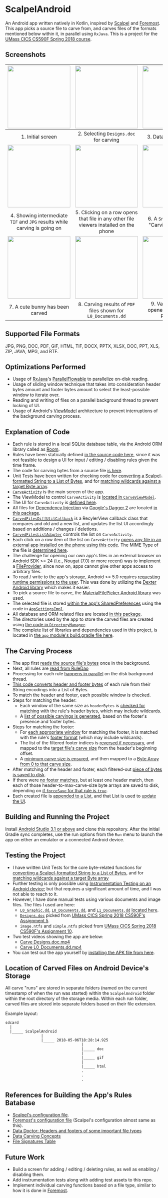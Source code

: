 # ScalpelAndroid

An Android app written natively in Kotlin, inspired by [Scalpel](https://github.com/sleuthkit/scalpel/) and [Foremost](http://foremost.sourceforge.net/). This app picks a source file to carve from, and carves files of the formats mentioned below within it, in parallel using `RxJava`. This is a project for the [UMass CICS CS590F Spring 2018 course](http://people.cs.umass.edu/~liberato/courses/2018-spring-compsci365+590f/).

## Screenshots
<img src="screenshots/1.jpg" width="200">|<img src="screenshots/2.jpg" width="200">|<img src="screenshots/3.jpg" width="200">
:---:|:---:|:---:
1\. Initial screen|2. Selecting `Designs.doc` for carving|3. Data carving started
<img src="screenshots/4.jpg" width="200">|<img src="screenshots/5.jpg" width="200">|<img src="screenshots/6.jpg" width="200">
4\. Showing intermediate `TIF` and `JPG` results while carving is going on|5. Clicking on a row opens that file in any other file viewers installed on the phone|6. A `Snackbar` showing "Carving completed!"
<img src="screenshots/7.jpg" width="200">|<img src="screenshots/8.jpg" width="200">|<img src="screenshots/9.jpg" width="200">
7\. A cute bunny has been carved|8. Carving results of `PDF` files shown for `L0_Documents.dd`|9. Valid carved PDF opened by an external PDF viewer

## Supported File Formats
JPG, PNG, DOC, PDF, GIF, HTML, TIF, DOCX, PPTX, XLSX, DOC, PPT, XLS, ZIP, JAVA, MPG, and RTF.

## Optimizations Performed
* Usage of [RxJava](https://github.com/ReactiveX/RxJava)'s
[ParallelFlowable](https://github.com/ReactiveX/RxJava/wiki/Parallel-flows)
to parallelize on-disk reading.
* Usage of sliding window technique that takes into consideration header bytes amount and footer bytes amount to select the least-possible window to iterate over.
* Reading and writing of files on a parallel background thread to prevent locking of UI.
* Usage of Android's [ViewModel](https://developer.android.com/topic/libraries/architecture/viewmodel) architecture to prevent interruptions of the background carving process.

## Explanation of Code
* Each rule is stored in a local SQLite database table, via the Android ORM library called as
[Room](https://developer.android.com/topic/libraries/architecture/room).
* Rules have been statically defined [in the source code here](app/src/main/java/com/daksh/scalpelandroid/storage/room/dao/RuleDao.kt#L32), since it was not feasible to design a UI for input / editing / disabling rules given the time frame.
* The code for carving bytes from a source file [is here](app/src/main/java/com/daksh/scalpelandroid/screens/carve/CarveViewModel.kt#L65).
* Unit Tests have been written for checking code for [converting a Scalpel-formatted String to a List of Bytes](app/src/test/java/com/daksh/scalpelandroid/extensions/StringToScalpelBytesTest.kt#L8), and for [matching wildcards against a target Byte array](app/src/test/java/com/daksh/scalpelandroid/extensions/MatchWildCardTest.kt#L8).
* [`CarveActivity`](app/src/main/java/com/daksh/scalpelandroid/screens/carve/CarveActivity.kt) is the main screen of the app.
* The ViewModel to control `CarveActivity` is [located in `CarveViewModel`](app/src/main/java/com/daksh/scalpelandroid/screens/carve/CarveViewModel.kt).
* The UI for `CarveActivity` is [defined here](app/src/main/res/layout/carve_activity.xml).
* All files for [Dependency Injection](https://en.wikipedia.org/wiki/Dependency_injection) via [Google's Dagger 2](https://github.com/google/dagger) are located [in this package](app/src/main/java/com/daksh/scalpelandroid/inject).
* [`CarvedFilesDiffUtilCallback`](app/src/main/java/com/daksh/scalpelandroid/screens/carve/CarvedFilesDiffUtilCallback.kt) is a RecylerView callback class that compares and old and a new list, and updates the list UI accordingly based on additions / changes / deletions.
* [`CarvedFilesListAdapter`](app/src/main/java/com/daksh/scalpelandroid/screens/carve/CarvedFilesListAdapter.kt) controls the list on `CarveActivity`.
* Each click on a row item of the list on `CarveActivity` [opens any file in an external app installed on the phone using this code](app/src/main/java/com/daksh/scalpelandroid/storage/FileOpener.kt#L13). The MIME Type of the file is [determined here](app/src/main/java/com/daksh/scalpelandroid/storage/FileOpener.kt#L26).
* The challenge for opening our own app's files in an external browser on Android SDK >= 24 (i.e., Nougat (7.0) or more recent) was to implement a [FileProvider](https://developer.android.com/reference/android/support/v4/content/FileProvider), since now on, apps cannot give other apps access to arbitrary files.
* To read / write to the app's storage, Android >= 5.0 requires [requesting runtime permissions to the user](https://developer.android.com/training/permissions/requesting). This was done by utilizing the [Dexter Android library](https://github.com/Karumi/Dexter) which makes it easier.
* To pick a source file to carve, the [MaterialFilePicker Android library](https://github.com/nbsp-team/MaterialFilePicker) was used.
* The selected file is stored [within the app's SharedPreferences](https://developer.android.com/reference/android/content/SharedPreferences) using the code in [`AppSettingsImpl`](app/src/main/java/com/daksh/scalpelandroid/storage/prefs/AppSettingsImpl.kt).
* All database and ORM related files are located [in this package](app/src/main/java/com/daksh/scalpelandroid/storage/room).
* The directories used by the app to store the carved files are created using [the code in `DirectoryManager`](app/src/main/java/com/daksh/scalpelandroid/storage/DirectoryManager.kt).
* The complete list of libraries and dependencies used in this project, is located in [the `app` module's build.gradle file here](app/build.gradle#L55).

## The Carving Process
  * The app first [reads the source file's bytes](app/src/main/java/com/daksh/scalpelandroid/screens/carve/CarveViewModel.kt#L245) once in the background.
  * Next, all rules are [read from RuleDao](app/src/main/java/com/daksh/scalpelandroid/screens/carve/CarveViewModel.kt#L84)
  * Processing for each rule [happens in parallel](app/src/main/java/com/daksh/scalpelandroid/screens/carve/CarveViewModel.kt#L89) on the disk background thread.
  * [This code converts header and footer bytes](app/src/main/java/com/daksh/scalpelandroid/extensions/StringExtensions.kt#L3) of each rule from their String encodings into a List of Bytes.
  * To match the header and footer, each possible window is checked.
  * Steps for matching the header:
    * Each window of the same size as `headerBytes` is [checked for matching](app/src/main/java/com/daksh/scalpelandroid/screens/carve/CarveViewModel.kt#L106) with the rule's header bytes, which may include wildcards.
    * A [list of possible carvings is generated](app/src/main/java/com/daksh/scalpelandroid/screens/carve/CarveViewModel.kt#L115), based on the footer's presence and footer bytes.
  * Steps for matching the footer:
    * For [each appropriate window](app/src/main/java/com/daksh/scalpelandroid/screens/carve/CarveViewModel.kt#L142) for matching the footer, it is matched with the rule's [footer format](app/src/main/java/com/daksh/scalpelandroid/screens/carve/CarveViewModel.kt#L145) (which may include wildcards).
    * The list of the filtered footer indices is [reversed if necessary](app/src/main/java/com/daksh/scalpelandroid/screens/carve/CarveViewModel.kt#L151), and mapped to the [target file's carve size](app/src/main/java/com/daksh/scalpelandroid/screens/carve/CarveViewModel.kt#L157) from the header's beginning offset.
    * A [minimum carve size is ensured](app/src/main/java/com/daksh/scalpelandroid/screens/carve/CarveViewModel.kt#L168), and then mapped to a [Byte Array from 0 to that carve size](app/src/main/java/com/daksh/scalpelandroid/screens/carve/CarveViewModel.kt#L173).
  * After matching of the header and footer, each filtered-out [piece of bytes is saved to disk](app/src/main/java/com/daksh/scalpelandroid/screens/carve/CarveViewModel.kt#L178).
  * If there were [no footer matches](app/src/main/java/com/daksh/scalpelandroid/screens/carve/CarveViewModel.kt#L185), but at least one header match, then each of those header-to-max-carve-size byte arrays are saved to disk, depending on [if `forceSave` for that rule is `true`](app/src/main/java/com/daksh/scalpelandroid/screens/carve/CarveViewModel.kt#L186).
  * Each created file is [appended to a List](app/src/main/java/com/daksh/scalpelandroid/screens/carve/CarveViewModel.kt#L211), and that List is used to [update the UI](app/src/main/java/com/daksh/scalpelandroid/screens/carve/CarveViewModel.kt#L212).
  
## Building and Running the Project
Install [Android Studio 3.1 or above](https://developer.android.com/studio/) and clone this repository. After the initial Gradle sync completes, use the run options from the `Run` menu to launch the app on either an emulator or a connected Android device.

## Testing the Project
* I have written Unit Tests for the core byte-related functions for [converting a Scalpel-formatted String to a List of Bytes](app/src/test/java/com/daksh/scalpelandroid/extensions/StringToScalpelBytesTest.kt#L8), and for [matching wildcards against a target Byte array](app/src/test/java/com/daksh/scalpelandroid/extensions/MatchWildCardTest.kt#L8)
* Further testing is only possible using [Instrumentation Testing on an Android device](https://developer.android.com/training/testing/unit-testing/instrumented-unit-tests); but that requires a significant amount of time, and I was not able to reach to it.
* However, I have done manual tests using various documents and image files. The files I used are here:
  * [`L0_Graphic.dd`](https://www.cfreds.nist.gov/FileCarving/Images/L0_Graphic.dd.bz2), [`L0_Documents.dd`](https://www.cfreds.nist.gov/FileCarving/Images/L0_Documents.dd.bz2), and [`L1_Documents.dd`](https://www.cfreds.nist.gov/FileCarving/Images/L1_Documents.dd.bz2) [located here](https://www.cfreds.nist.gov/FileCarving/index.html).
  * [`Designs.doc`](http://people.cs.umass.edu/~liberato/courses/2018-spring-compsci365+590f/files/Designs.doc) picked from [UMass CICS Spring 2018 CS590F's Assignment 5](http://people.cs.umass.edu/~liberato/courses/2018-spring-compsci365+590f/assignments/05-jpeg-and-exif/).
  * `image.ntfs` and `simple.ntfs` picked from [UMass CICS Spring 2018 CS590F's Assignment 10](http://people.cs.umass.edu/~liberato/courses/2018-spring-compsci365+590f/assignments/10-istat-ntfs/).
* Two test videos showing the app are below:
  * [Carve Designs.doc.mp4](https://drive.google.com/file/d/1nXAzAJSJCJAPQw5OQtc6rMII3awScH-6/view?usp=sharing)
  * [Carve L0_Documents.dd.mp4](https://drive.google.com/file/d/1OZzhoRzMlJJslc7eQ6W4D2A0LiRRWCIw/view?usp=sharing)
* You can test out the app yourself by [installing the APK file from here](https://github.com/dakshj/ScalpelAndroid/releases/tag/1.0).

## Location of Carved Files on Android Device's Storage
All carve "runs" are stored in separate folders (named on the current timestamp of when the run was started) within the `ScalpelAndroid` folder within the root directory of the storage media. Within each run folder, carved files are stored into separate folders based on their file extension.

Example layout:
```
sdcard
  |
  |_____ ScalpelAndroid
                |
                |_____ 2018-05-06T18:28:14.925
                                  |
                                  |_____ doc
                                  |
                                  |_____ gif
                                  |
                                  |_____ html
                                  .
                                  .
                                  .
```

## References for Building the App's Rules Batabase
* [Scalpel's configuration file](https://github.com/sleuthkit/scalpel/blob/master/scalpel.conf).
* [Foremost's configuration file](http://foremost.sourceforge.net/pkg/foremost-1.5.7.tar.gz) (Scalpel's configuration almost same as this).
* [Data Doctor: Headers and footers of some important file types](http://www.datadoctor.biz/data_recovery_programming_book_chapter14-page2.html)
* [Data Carving Concepts](https://www.sans.org/reading-room/whitepapers/forensics/data-carving-concepts-32969)
* [File Signatures Table](https://www.garykessler.net/library/file_sigs.html)

## Future Work
* Build a screen for adding / editing / deleting rules, as well as enabling / disabling them.
* Add instrumentation tests along with adding test assets to this repo.
* Implement individual carving functions based on a file type, similar to how it is done in [Foremost](http://foremost.sourceforge.net/).

